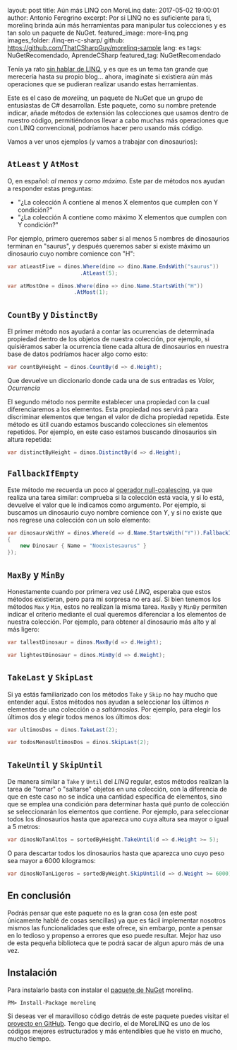 layout: post
title: Aún más LINQ con MoreLinq
date: 2017-05-02 19:00:01
author: Antonio Feregrino
excerpt: Por si LINQ no es suficiente para ti, morelinq brinda aún más herramientas para manipular tus colecciones y es tan solo un paquete de NuGet.
featured_image: more-linq.png
images_folder: /linq-en-c-sharp/
github: https://github.com/ThatCSharpGuy/morelinq-sample
lang: es
tags: NuGetRecomendado, AprendeCSharp
featured_tag: NuGetRecomendado

Tenía ya rato <a href="..\linq-en-c-sharp-4" target="_blank">sin hablar de LINQ</a>, y es que es un tema tan grande que merecería hasta su propio blog... ahora, imagínate si existiera aún más operaciones que se pudieran realizar usando estas herramientas.  

Este es el caso de *morelinq*, un paquete de NuGet que un grupo de entusiastas de C# desarrollan. Este paquete, como su nombre pretende indicar, añade métodos de extensión las colecciones que usamos dentro de nuestro código, permitiéndonos llevar a cabo muchas más operaciones que con LINQ convencional, podríamos hacer pero usando más código.  

Vamos a ver unos ejemplos (y vamos a trabajar con dinosaurios):  

## `AtLeast` y `AtMost`  

O, en español: *al menos* y *como máximo*. Este par de métodos nos ayudan a responder estas preguntas:  

 - "¿La colección A contiene al menos X elementos que cumplen con Y condición?"
 - "¿La colección A contiene como máximo X elementos que cumplen con Y condición?"

Por ejemplo, primero queremos saber si al menos 5 nombres de dinosaurios terminan en "saurus", y después queremos saber si existe máximo un dinosaurio cuyo nombre comience con "H":  

```csharp  
var atLeastFive = dinos.Where(dino => dino.Name.EndsWith("saurus"))
					   .AtLeast(5);

var atMostOne = dinos.Where(dino => dino.Name.StartsWith("H"))
			         .AtMost(1);
```  

## `CountBy` y `DistinctBy`  

El primer método nos ayudará a contar las ocurrencias de determinada propiedad dentro de los objetos de nuestra colección, por ejemplo, si quisiéramos saber la ocurrencia tiene cada altura de dinosaurios en nuestra base de datos podríamos hacer algo como esto:  

```csharp  
var countByHeight = dinos.CountBy(d => d.Height);
```  

Que devuelve un diccionario donde cada una de sus entradas es *Valor, Ocurrencia*  

El segundo método nos permite establecer una propiedad con la cual diferenciaremos a los elementos. Esta propiedad nos servirá para discriminar elementos que tengan el valor de dicha propiedad repetida. Este método es útil cuando estamos buscando colecciones sin elementos repetidos. Por ejemplo, en este caso estamos buscando dinosaurios sin altura repetida:  

```csharp  
var distinctByHeight = dinos.DistinctBy(d => d.Height);
```  

## `FallbackIfEmpty`  

Este método me recuerda un poco al <a href="..\null-coalescing" target="_blank">operador null-coalescing</a>, ya que realiza una tarea similar: comprueba si la colección está vacía, y si lo está, devuelve el valor que le indicamos como argumento. Por ejemplo, si buscamos un dinosaurio cuyo nombre comience con *Y*, y si no existe que nos regrese una colección con un solo elemento: 

```csharp  
var dinosaursWithY = dinos.Where(d => d.Name.StartsWith("Y")).FallbackIfEmpty(new Dinosaur[]
{
    new Dinosaur { Name = "Noexistesaurus" }
});
```  

## `MaxBy` y `MinBy`  

Honestamente cuando por primera vez usé *LINQ*, esperaba que estos métodos existieran, pero para mi sorpresa no era así. Si bien tenemos los métodos `Max` y `Min`, estos no realizan la misma tarea. `MaxBy` y `MinBy` permiten indicar el criterio mediante el cual queremos diferenciar a los elementos de nuestra colección. Por ejemplo, para obtener al dinosaurio más alto y al más ligero:  

```csharp  
var tallestDinosaur = dinos.MaxBy(d => d.Height);

var lightestDinosaur = dinos.MinBy(d => d.Weight);
```  

## `TakeLast` y `SkipLast`  

Si ya estás familiarizado con los métodos `Take` y `Skip` no hay mucho que entender aquí. Estos métodos nos ayudan a seleccionar los últimos *n* elementos de una colección o a *saltárnoslos*. Por ejemplo, para elegir los últimos dos y elegir todos menos los últimos dos:  

```csharp  
var ultimosDos = dinos.TakeLast(2);

var todosMenosUltimosDos = dinos.SkipLast(2);
```  

## `TakeUntil` y `SkipUntil`  

De manera similar a `Take` y `Until` del *LINQ* regular, estos métodos realizan la tarea de "tomar" o "saltarse" objetos en una colección, con la diferencia de que en este caso no se indica una cantidad específica de elementos, sino que se emplea una condición para determinar hasta qué punto de colección se seleccionarán los elementos que contiene. Por ejemplo, para seleccionar todos los dinosaurios hasta que aparezca uno cuya altura sea mayor o igual a 5 metros:

```csharp  
var dinosNoTanAltos = sortedByHeight.TakeUntil(d => d.Height >= 5);
```  

O para descartar todos los dinosaurios hasta que aparezca uno cuyo peso sea mayor a 6000 kilogramos:  

```csharp  
var dinosNoTanLigeros = sortedByWeight.SkipUntil(d => d.Weight >= 6000);
```  

## En conclusión  

Podrás pensar que este paquete no es la gran cosa (en este post únicamente hablé de cosas sencillas) ya que es fácil implementar nosotros mismos las funcionalidades que este ofrece, sin embargo, ponte a pensar en lo tedioso y propenso a errores que eso puede resultar. Mejor haz uso de esta pequeña biblioteca que te podrá sacar de algun apuro más de una vez.

## Instalación  
Para instalarlo basta con instalar el <a href="https://www.nuget.org/packages/morelinq/" target="_blank">paquete de NuGet</a> morelinq.

```  
PM> Install-Package morelinq
```  

Si deseas ver el maravilloso código detrás de este paquete puedes visitar el <a href="https://github.com/morelinq/MoreLINQ" target="_blank">proyecto en GitHub</a>. Tengo que decirlo, el de MoreLINQ es uno de los códigos mejores estructurados y más entendibles que he visto en mucho, mucho tiempo.